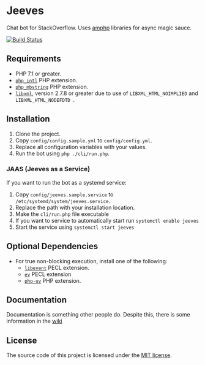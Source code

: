 Jeeves
======

Chat bot for StackOverflow. Uses [amphp](https://github.com/amphp) libraries for async magic sauce.

[![Build Status](https://travis-ci.org/Room-11/Jeeves.svg?branch=master)](https://travis-ci.org/Room-11/Jeeves)

## Requirements

* PHP 7.1 or greater.
* [`php_intl`](https://secure.php.net/manual/en/book.intl.php) PHP extension.
* [`php_mbstring`](https://secure.php.net/manual/en/book.mbstring.php) PHP extension.
* [`libxml`](https://secure.php.net/manual/en/book.libxml.php), version 2.7.8 or greater due to use of `LIBXML_HTML_NOIMPLIED` and `LIBXML_HTML_NODEFDTD `.

## Installation

1. Clone the project.
1. Copy `config/config.sample.yml` to `config/config.yml`.
1. Replace all configuration variables with your values.
1. Run the bot using `php ./cli/run.php`.

### JAAS (Jeeves as a Service)

If you want to run the bot as a systemd service:

1. Copy `config/jeeves.sample.service` to `/etc/systemd/system/jeeves.service`.
1. Replace the path with your installation location.
1. Make the `cli/run.php` file executable
1. If you want to service to automatically start run `systemctl enable jeeves`
1. Start the service using `systemctl start jeeves`

## Optional Dependencies

* For true non-blocking execution, install one of the following:
    * [`libevent`](https://pecl.php.net/package/libevent) PECL extension.
    * [`ev`](https://pecl.php.net/package/ev) PECL extension
    * [`php-uv`](https://github.com/bwoebi/php-uv) PHP extension.

## Documentation

Documentation is something other people do. Despite this, there is some information in the [wiki](https://github.com/Room-11/Jeeves/wiki)
 
## License
 
 The source code of this project is licensed under the [MIT license](https://opensource.org/licenses/mit-license.php).
